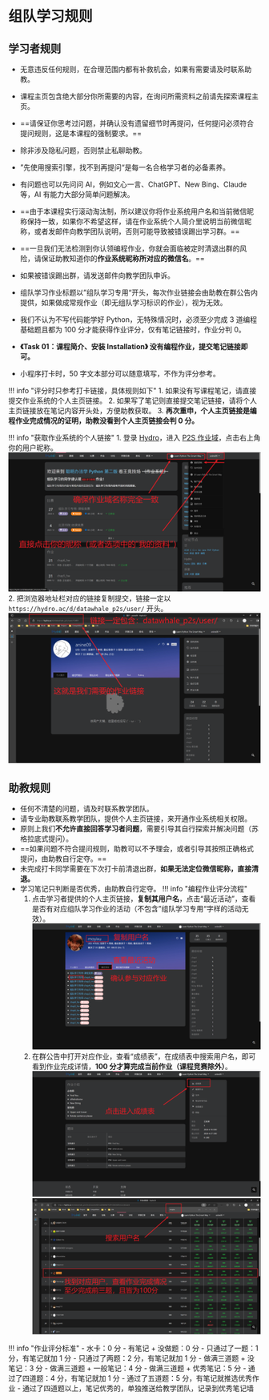 # 组队学习规则

## 学习者规则

- 无意违反任何规则，在合理范围内都有补救机会，如果有需要请及时联系助教。

- 课程主页包含绝大部分你所需要的内容，在询问所需资料之前请先探索课程主页。

- ==请保证你思考过问题，并确认没有遗留细节时再提问，任何提问必须符合提问规则，这是本课程的强制要求。==

- 除非涉及隐私问题，否则禁止私聊助教。

- ”先使用搜索引擎，找不到再提问“是每一名合格学习者的必备素养。

- 有问题也可以先问问 AI，例如文心一言、ChatGPT、New Bing、Claude 等，AI 有能力大部分简单问题解决。

- ==由于本课程实行滚动淘汰制，所以建议你将作业系统用户名和当前微信昵称保持一致，如果你不希望这样，请在作业系统个人简介里说明当前微信昵称，或者发邮件向教学团队说明，否则可能导致被错误踢出学习群。==

- ==一旦我们无法检测到你认领编程作业，你就会面临被定时清退出群的风险，请保证助教知道你的**作业系统昵称所对应的微信名**。==

- 如果被错误踢出群，请发送邮件向教学团队申诉。

- 组队学习作业标题以”组队学习专用“开头，每次作业链接会由助教在群公告内提供，如果做成常规作业（即无组队学习标识的作业），视为无效。

- 我们不认为不写代码能学好 Python，无特殊情况时，必须至少完成 3 道编程基础题且都为 100 分才能获得作业评分，仅有笔记链接时，作业分判 0。

- **《Task 01：课程简介、安装 Installation》 没有编程作业，提交笔记链接即可。**

- 小程序打卡时，50 字文本部分可以随意填写，不作为评分参考。

!!! info "评分时只参考打卡链接，具体规则如下"
    1. 如果没有写课程笔记，请直接提交作业系统的个人主页链接。
    2. 如果写了笔记则直接提交笔记链接，请将个人主页链接放在笔记内容开头处，方便助教获取。
    3. **再次重申，个人主页链接是编程作业完成情况的证明，助教没看到个人主页链接会判 0 分。**

!!! info "获取作业系统的个人链接"
    1. 登录 [Hydro](https://hydro.ac)，进入 [P2S 作业域](https://hydro.ac/d/datawhale_p2s/)，点击右上角你的用户昵称。
    ![获取个人链接步骤-1](../images/team_learning/获取个人链接步骤-1.png)
    2. 把浏览器地址栏对应的链接复制提交，链接一定以 `https://hydro.ac/d/datawhale_p2s/user/` 开头。
    ![获取个人链接步骤-2](../images/team_learning/获取个人链接步骤-2.png)

## 助教规则

- 任何不清楚的问题，请及时联系教学团队。
- 请专业助教联系教学团队，提供个人主页链接，来开通作业系统相关权限。
- 原则上我们**不允许直接回答学习者问题**，需要引导其自行探索并解决问题（苏格拉底式提问）。
- ==如果问题不符合提问规则，助教可以不予理会，或者引导其按照正确格式提问，由助教自行定夺。==
- 未完成打卡同学需要在下次打卡前清退出群，**如果无法定位微信昵称，直接清退。**
- 学习笔记只判断是否优秀，由助教自行定夺。
!!! info "编程作业评分流程"
    1. 点击学习者提供的个人主页链接，**复制其用户名**，点击“最近活动”，查看是否有对应组队学习作业的活动（不包含”组队学习专用“字样的活动无效）。
    ![批改作业步骤-1](../images/team_learning/批改作业步骤-1.png)
    2. 在群公告中打开对应作业，查看“成绩表”，在成绩表中搜索用户名，即可看到作业完成详情，**100 分才算完成当前作业（课程竞赛除外）**。
    ![批改作业步骤-2](../images/team_learning/批改作业步骤-2.png)
    ![批改作业步骤-3](../images/team_learning/批改作业步骤-3.png)

!!! info "作业评分标准"
    - 水卡：0 分
    - 有笔记 + 没做题：0 分
    - 只通过了一题：1 分，有笔记就加 1 分
    - 只通过了两题：2 分，有笔记就加 1 分
    - 做满三道题 + 没笔记：3 分
    - 做满三道题 + 一般笔记：4 分
    - 做满三道题 + 优秀笔记：5 分
    - 通过了四道题：4 分，有笔记就加 1 分
    - 通过了五道题：5 分，有笔记就推选优秀作业
    - 通过了四道题以上，笔记优秀的，单独推送给教学团队，记录到优秀笔记墙